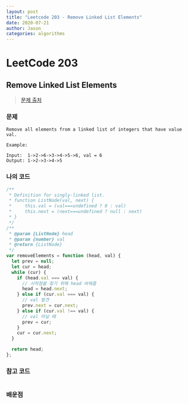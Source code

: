 ```yaml
---
layout: post
title: "Leetcode 203 - Remove Linked List Elements"
date: 2020-07-21
author: Jason
categories: algorithms
---
```


# LeetCode 203

## Remove Linked List Elements

> [문제 출처](https://leetcode.com/problems/remove-linked-list-elements/)

### 문제

```
Remove all elements from a linked list of integers that have value val.

Example:

Input:  1->2->6->3->4->5->6, val = 6
Output: 1->2->3->4->5
```

### 나의 코드

```javascript
/**
 * Definition for singly-linked list.
 * function ListNode(val, next) {
 *     this.val = (val===undefined ? 0 : val)
 *     this.next = (next===undefined ? null : next)
 * }
 */
/**
 * @param {ListNode} head
 * @param {number} val
 * @return {ListNode}
 */
var removeElements = function (head, val) {
  let prev = null;
  let cur = head;
  while (cur) {
    if (head.val === val) {
      // 시작점을 찾기 위해 head 바꿔줌
      head = head.next;
    } else if (cur.val === val) {
      // val 발견
      prev.next = cur.next;
    } else if (cur.val !== val) {
      // val 아닐 때
      prev = cur;
    }
    cur = cur.next;
  }

  return head;
};
```

### 참고 코드

```javascript
```

### 배운점
